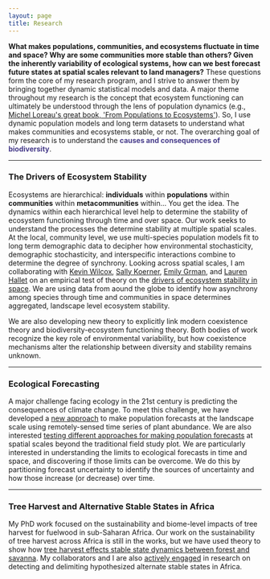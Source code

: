 ```yaml
---
layout: page
title: Research
---
```


**What makes populations, communities, and ecosystems fluctuate in time and space? Why are some communities more stable than others? Given the inherently variability of ecological systems, how can we best forecast future states at spatial scales relevant to land managers?** These questions form the core of my research program, and I strive to answer them by bringing together dynamic statistical models and data. A major theme throughout my research is the concept that ecosystem functioning can ultimately be understood through the lens of population dynamics (e.g., [Michel Loreau's great book, 'From Populations to Ecosystems'](http://press.princeton.edu/titles/9238.html)). So, I use dynamic population models and long term datasets to understand what makes communities and ecosystems stable, or not. The overarching goal of my research is to understand the **<span style="color:DarkSlateBlue">causes and consequences of biodiversity</span>**.

--------------------------------------------

### The Drivers of Ecosystem Stability

Ecosystems are hierarchical: **individuals** within **populations** within **communities** within **metacommunities** within... You get the idea. 
The dynamics within each hierarchical level help to determine the stability of ecosystem functioning through time and over space.
Our work seeks to understand the processes the determine stability at multiple spatial scales.
At the local, community level, we use multi-species population models fit to long term demographic data to decipher how environmental stochasticity, demographic stochasticity, and interspecific interactions combine to determine the degree of synchrony.
Looking across spatial scales, I am collaborating with [Kevin Wilcox](http://kevinwilcox.weebly.com/), [Sally Koerner](http://sallykoerner.weebly.com/), [Emily Grman](http://www.emich.edu/biology/faculty/grman.php), and [Lauren Hallet](http://laurenmh.github.io/) on an empirical test of theory on the [drivers of ecosystem stability in space](http://onlinelibrary.wiley.com/doi/10.1111/ele.12292/abstract).
We are using data from aound the globe to identify how asynchrony among species through time and communities in space determines aggregated, landscape level ecosystem stability.

We are also developing new theory to explicitly link modern coexistence theory and biodiversity-ecosystem functioning theory.
Both bodies of work recognize the key role of environmental variability, but how coexistence mechanisms alter the relationship between diversity and stability remains unknown.

--------------------------------------------

### Ecological Forecasting

A major challenge facing ecology in the 21st century is predicting the consequences of climate change. To meet this challenge, we have developed a [new approach](../pdfs/Tredennick_etal_Ecosphere_2016.pdf) to make population forecasts at the landscape scale using remotely-sensed time series of plant abundance. We are also interested [testing different approaches for making population forecasts](../pdfs/Tredennick_etal_MEE_2017.pdf) at spatial scales beyond the traditional field study plot. We are particularly interested in understanding the limits to ecological forecasts in time and space, and discovering if those limits can be overcome. We do this by partitioning forecast uncertainty to identify the sources of uncertainty and how those increase (or decrease) over time.

--------------------------------------------

### Tree Harvest and Alternative Stable States in Africa

My PhD work focused on the sustainability and biome-level impacts of tree harvest for fuelwood in sub-Saharan Africa.
Our work on the sustainability of tree harvest across Africa is still in the works, but we have used theory to show how [tree harvest effects stable state dynamics between forest and savanna](../pdfs/TredennickHanan_AmNat2015.pdf).
My collaborators and I are also [actively engaged](../pdfs/Hanan_etal_2014_GEB.pdf) in research on detecting and delimiting hypothesized alternate stable states in Africa.
